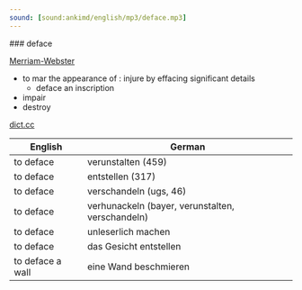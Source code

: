 ```yaml
---
sound: [sound:ankimd/english/mp3/deface.mp3]
---
```


\### deface

[Merriam-Webster](https://www.merriam-webster.com/dictionary/deface)

- to mar the appearance of : injure by effacing significant details
    - deface an inscription
- impair
- destroy

[dict.cc](https://www.dict.cc/deface)

| English        | German       |
| -------------- | ------------ |
| to deface | verunstalten (459) |
| to deface | entstellen (317) |
| to deface | verschandeln (ugs, 46) |
| to deface | verhunackeln (bayer, verunstalten, verschandeln) |
| to deface | unleserlich machen |
| to deface | das Gesicht entstellen |
| to deface a wall | eine Wand beschmieren |
